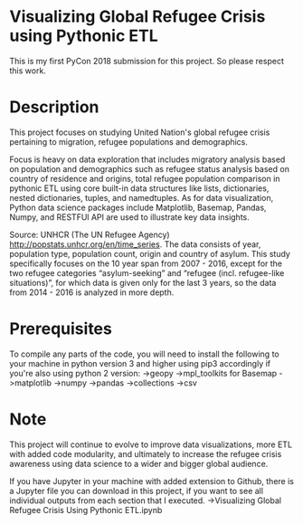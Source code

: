 # Visualizing Global Refugee Crisis using Pythonic ETL

This is my first PyCon 2018 submission for this project. So please respect this work. 

# Description
This project focuses on studying United Nation's global refugee crisis pertaining to migration, refugee populations and demographics. 

Focus is heavy on data exploration that includes migratory analysis based on population and demographics such as refugee status analysis based on country of residence and origins, total refugee population comparison in pythonic ETL using core built-in data structures like lists, dictionaries, nested dictionaries, tuples, and namedtuples.  As for data visualization, Python data science packages include Matplotlib, Basemap, Pandas, Numpy, and RESTFUl API are used to illustrate key data insights. 

Source: UNHCR (The UN Refugee Agency) http://popstats.unhcr.org/en/time_series.  The data consists of year, population type, population count, origin and country of asylum. This study specifically focuses on the 10 year span from 2007 - 2016, except for the two refugee categories “asylum-seeking” and “refugee (incl. refugee-like situations)”, for which data is given only for the last 3 years, so the data from 2014 - 2016 is analyzed in more depth. 

# Prerequisites
To compile any parts of the code, you will need to install the following to your machine in python version 3 and higher using pip3 accordingly if you're also using python 2 version:
->geopy
->mpl_toolkits for Basemap
->matplotlib
->numpy
->pandas
->collections
->csv

# Note
This project will continue to evolve to improve data visualizations, more ETL with added code modularity, and ultimately to increase the refugee crisis awareness using data science to a wider and bigger global audience.   

If you have Jupyter in your machine with added extension to Github, there is a Jupyter file you can download in this project, if you want to see all individual outputs from each section that I executed. 
->Visualizing Global Refugee Crisis Using Pythonic ETL.ipynb
